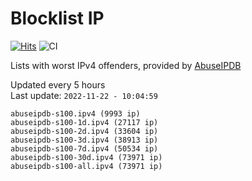 # Blocklist IP

[![Hits](https://hits.seeyoufarm.com/api/count/incr/badge.svg?url=https%3A%2F%2Fgithub.com%2Fborestad%2Fblocklist-ip%2F&count_bg=%2379C83D&title_bg=%23555555&icon=&icon_color=%23E7E7E7&title=hits&edge_flat=false)](https://hits.seeyoufarm.com)  ![CI](https://img.shields.io/github/workflow/status/borestad/blocklist-ip/CI?style=flat-square)

Lists with worst IPv4 offenders, provided by [AbuseIPDB](https://www.abuseipdb.com/)

<!-- FOOTER-PLACEHOLDER -->
Updated every 5 hours<br>
Last update: `2022-11-22 - 10:04:59`
```
abuseipdb-s100.ipv4 (9993 ip)
abuseipdb-s100-1d.ipv4 (27117 ip)
abuseipdb-s100-2d.ipv4 (33604 ip)
abuseipdb-s100-3d.ipv4 (38913 ip)
abuseipdb-s100-7d.ipv4 (50534 ip)
abuseipdb-s100-30d.ipv4 (73971 ip)
abuseipdb-s100-all.ipv4 (73971 ip)
```
